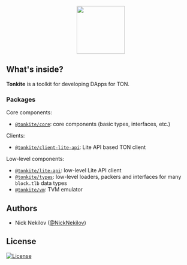 <p align="center">
  <img src="https://raw.githubusercontent.com/tonkite/tonkite/main/assets/tonkite.svg" height="128" />
</p>

## What's inside?

**Tonkite** is a toolkit for developing DApps for TON.

### Packages

Core components:

- [`@tonkite/core`](packages/core): core components (basic types, interfaces, etc.)

Clients:

- [`@tonkite/client-lite-api`](packages/client-lite-api): Lite API based TON client

Low-level components:

- [`@tonkite/lite-api`](packages/lite-api): low-level Lite API client
- [`@tonkite/types`](packages/types): low-level loaders, packers and interfaces for many `block.tlb` data types
- [`@tonkite/vm`](packages/vm): TVM emulator

## Authors

- Nick Nekilov ([@NickNekilov](https://t.me/NickNekilov))

## License

<a href="https://opensource.org/licenses/Apache-2.0"><img src="https://img.shields.io/badge/License-Apache_2.0-green.svg" alt="License"></a>
